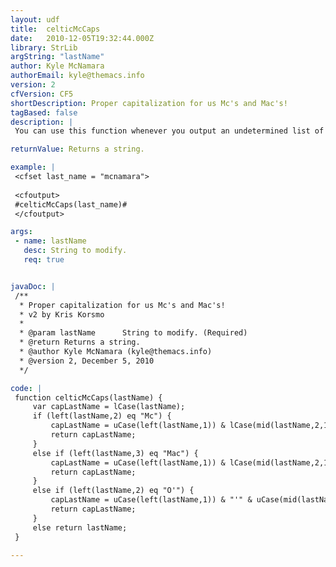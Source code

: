```yaml
---
layout: udf
title:  celticMcCaps
date:   2010-12-05T19:32:44.000Z
library: StrLib
argString: "lastName"
author: Kyle McNamara
authorEmail: kyle@themacs.info
version: 2
cfVersion: CF5
shortDescription: Proper capitalization for us Mc's and Mac's!
tagBased: false
description: |
 You can use this function whenever you output an undetermined list of last names in order to be sure that the McNamaras and the MacGreggors names are output correctly.

returnValue: Returns a string.

example: |
 <cfset last_name = "mcnamara">
 
 <cfoutput>
 #celticMcCaps(last_name)#
 </cfoutput>

args:
 - name: lastName
   desc: String to modify.
   req: true


javaDoc: |
 /**
  * Proper capitalization for us Mc's and Mac's!
  * v2 by Kris Korsmo
  * 
  * @param lastName      String to modify. (Required)
  * @return Returns a string. 
  * @author Kyle McNamara (kyle@themacs.info) 
  * @version 2, December 5, 2010 
  */

code: |
 function celticMcCaps(lastName) {
     var capLastName = lCase(lastName);
     if (left(lastName,2) eq "Mc") {
         capLastName = uCase(left(lastName,1)) & lCase(mid(lastName,2,1)) & uCase(mid(lastName,3,1)) & lCase(right(lastName,len(lastName)-3));
         return capLastName;
     }
     else if (left(lastName,3) eq "Mac") {
         capLastName = uCase(left(lastName,1)) & lCase(mid(lastName,2,1)) & lCase(mid(lastName,3,1)) & uCase(mid(lastName,4,1)) & lCase(right(lastName,len(lastName)-4));
         return capLastName;
     }
     else if (left(lastName,2) eq "O'") {
         capLastName = uCase(left(lastName,1)) & "'" & uCase(mid(lastName,3,1)) & lCase(right(lastName,len(lastName)-3));
         return capLastName;
     }
     else return lastName;
 }

---
```


